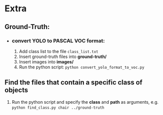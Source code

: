 # Extra

## Ground-Truth:
- ### convert YOLO to PASCAL VOC format:

    1) Add class list to the file `class_list.txt`
    2) Insert ground-truth files into **ground-truth/**
    3) Insert images into **images/**
    4) Run the python script: `python convert_yolo_format_to_voc.py`
    
## Find the files that contain a specific class of objects

1) Run the python script and specify the **class** and **path** as arguments, e.g. `python find_class.py chair ../ground-truth`
